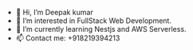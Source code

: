 - 👋 Hi, I’m Deepak kumar
- 👀 I’m interested in FullStack Web Development.
- 🌱 I’m currently learning Nestjs and AWS Serverless.
- 📫 Contact me: +918219394213
